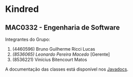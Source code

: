 # Kindred
## MAC0332 - Engenharia de Software

Integrantes do Grupo:

1.   (4460596) Bruno Guilherme Ricci Lucas
2.  *(8536065) Leonardo Pereira Macedo*    [Gerente]
3.   (8536221) Vinícius Bitencourt Matos

A documentação das classes está disponível nos [Javadocs](http://turtledorm.github.io/kindred/doc/index.html).
